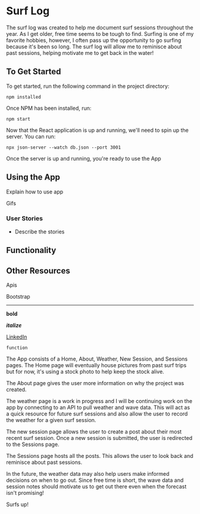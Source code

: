 # Surf Log
The surf log was created to help me document surf sessions throughout the year. As I get older, free time seems to be tough to find. Surfing is one of my favorite hobbies, however, I often pass up the opportunity to go surfing because it's been so long. The surf log will allow me to reminisce about past sessions, helping motivate me to get back in the water! 

## To Get Started
To get started, run the following command in the project directory:

 `npm installed`

Once NPM has been installed, run:

 `npm start`

Now that the React application is up and running, we'll need to spin up the server. You can run:

 `npx json-server --watch db.json --port 3001`

Once the server is up and running, you're ready to use the App

## Using the App
Explain how to use app

Gifs
### User Stories
* Describe the stories

## Functionality


## Other Resources
Apis

Bootstrap
____

**bold**

***italize***

[LinkedIn](https://linkedin.com)

```
function
```

The App consists of a Home, About, Weather, New Session, and Sessions pages. The Home page will eventually house pictures from past surf trips but for now, it's using a stock photo to help keep the stock alive. 

The About page gives the user more information on why the project was created. 

The weather page is a work in progress and I will be continuing work on the app by connecting to an API to pull weather and wave data. This will act as a quick resource for future surf sessions and also allow the user to record the weather for a given surf session. 

The new session page allows the user to create a post about their most recent surf session. Once a new session is submitted, the user is redirected to the Sessions page. 

The Sessions page hosts all the posts. This allows the user to look back and reminisce about past sessions. 

In the future, the weather data may also help users make informed decisions on when to go out. Since free time is short, the wave data and session notes should motivate us to get out there even when the forecast isn't promising! 

Surfs up! 
